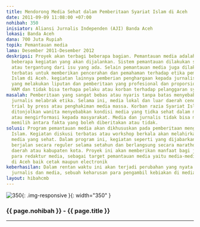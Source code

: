 ```yaml
---
title: Mendorong Media Sehat dalam Pemberitaan Syariat Islam di Aceh
date: 2011-09-09 11:08:00 +07:00
nohibah: 350
inisiator: Aliansi Jurnalis Independen (AJI) Banda Aceh
lokasi: Banda Aceh
dana: 700 Juta Rupiah
topik: Pemantauan media
lama: Desember 2011-Desember 2012
deskripsi: Proyek akan terbagi beberapa bagian. Pemantauan media adalah satu dari
  beberapa kegiatan yang akan dijalankan. Sistem pemantauan dilakukan secara berskala
  atau tergantung dari isu yang ada. Selain pemantauan media juga dilakukan diskusi
  terbatas untuk memberikan pencerahan dan pemahaman terhadap etika pemberitaan syariat
  Islam di Aceh. kegiatan lainnya pemberian penghargaan kepada jurnalis dan media
  yang melakukan liputan dan pemberitaan yang profesional dan proporsional. menghormati
  HAM dan tidak bisa terhapa pelaku atau korban terhadap pelanggaran syariat Islam
masalah: Pemberitaan yang sangat bebas atau nyaris tanpa batas menyebabkan media dan
  jurnalis melabrak etika. Selama ini, media lokal dan luar daerah cenderung menerapkan
  trial by press atau penghakiman media massa. Korban razia Syariat Islam yang lebih
  ditonjolkan wanita menyebabkan kondisi media yang tidka sehat dalam memberitakan
  atau mengirformasi kepada masyarakat. Media dan jurnalis tidak bisa memilih dan
  memilih antara fakta yang boleh diberitakan atau tidak.
solusi: Program pemantauan media akan dikhususkan pada pemberitaan mengenai Syariat
  Islam. Kegiatan diskusi terbatas atau workshop berkala akan melahirkan solusi pemberitaan
  media yang sehat. Dalam program ini, kegiatan seperti yang dijabarkan di atas akan
  berjalan secara reguler selama setahun dan berlangsung secara marathon ke tingkat
  daerah atau kabupaten kota. Proyek ini akan memberikan manfaat bagi jurnalis dan
  para redaktur media, sebagai target pemantauan media yaitu media-media yang ada
  di Aceh baik cetak maupun electronik
keberhasilan: Dalam rentan waktu ini akan terjadi perubahan yang nyata terhadap pelaku
  jurnalis dan media, sebuah keharusan para pengambil kebiakan di media.
layout: hibahcmb
---
```


![350](/static/img/hibahcmb/350.png){: .img-responsive }{: width="350" }

### {{ page.nohibah }} - {{ page.title }}

---
